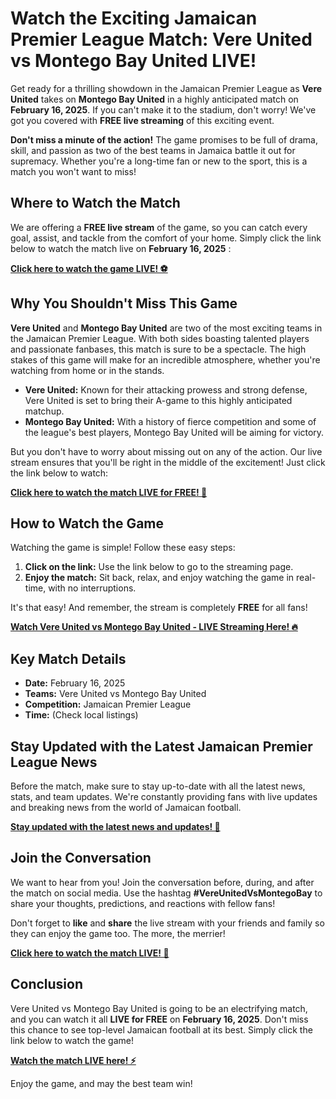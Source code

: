 # Watch the Exciting Jamaican Premier League Match: Vere United vs Montego Bay United LIVE!

Get ready for a thrilling showdown in the Jamaican Premier League as **Vere United** takes on **Montego Bay United** in a highly anticipated match on **February 16, 2025**. If you can't make it to the stadium, don't worry! We've got you covered with **FREE live streaming** of this exciting event.

**Don't miss a minute of the action!** The game promises to be full of drama, skill, and passion as two of the best teams in Jamaica battle it out for supremacy. Whether you're a long-time fan or new to the sport, this is a match you won't want to miss!

## Where to Watch the Match

We are offering a **FREE live stream** of the game, so you can catch every goal, assist, and tackle from the comfort of your home. Simply click the link below to watch the match live on **February 16, 2025** :

[**Click here to watch the game LIVE! ⚽️**](https://tinyurl.com/livestreamfreeo?st=Vere+United+vs+Montego+Bay+United&si=ghc)

## Why You Shouldn't Miss This Game

**Vere United** and **Montego Bay United** are two of the most exciting teams in the Jamaican Premier League. With both sides boasting talented players and passionate fanbases, this match is sure to be a spectacle. The high stakes of this game will make for an incredible atmosphere, whether you're watching from home or in the stands.

- **Vere United:** Known for their attacking prowess and strong defense, Vere United is set to bring their A-game to this highly anticipated matchup.
- **Montego Bay United:** With a history of fierce competition and some of the league's best players, Montego Bay United will be aiming for victory.

But you don't have to worry about missing out on any of the action. Our live stream ensures that you'll be right in the middle of the excitement! Just click the link below to watch:

[**Click here to watch the match LIVE for FREE! 🎉**](https://tinyurl.com/livestreamfreeo?st=Vere+United+vs+Montego+Bay+United&si=ghc)

## How to Watch the Game

Watching the game is simple! Follow these easy steps:

1. **Click on the link:** Use the link below to go to the streaming page.
2. **Enjoy the match:** Sit back, relax, and enjoy watching the game in real-time, with no interruptions.

It's that easy! And remember, the stream is completely **FREE** for all fans!

[**Watch Vere United vs Montego Bay United - LIVE Streaming Here! 🔥**](https://tinyurl.com/livestreamfreeo?st=Vere+United+vs+Montego+Bay+United&si=ghc)

## Key Match Details

- **Date:** February 16, 2025
- **Teams:** Vere United vs Montego Bay United
- **Competition:** Jamaican Premier League
- **Time:** (Check local listings)

## Stay Updated with the Latest Jamaican Premier League News

Before the match, make sure to stay up-to-date with all the latest news, stats, and team updates. We're constantly providing fans with live updates and breaking news from the world of Jamaican football.

[**Stay updated with the latest news and updates! 📰**](https://tinyurl.com/livestreamfreeo?st=Vere+United+vs+Montego+Bay+United&si=ghc)

## Join the Conversation

We want to hear from you! Join the conversation before, during, and after the match on social media. Use the hashtag **#VereUnitedVsMontegoBay** to share your thoughts, predictions, and reactions with fellow fans!

Don't forget to **like** and **share** the live stream with your friends and family so they can enjoy the game too. The more, the merrier!

[**Click here to watch the match LIVE! 🚨**](https://tinyurl.com/livestreamfreeo?st=Vere+United+vs+Montego+Bay+United&si=ghc)

## Conclusion

Vere United vs Montego Bay United is going to be an electrifying match, and you can watch it all **LIVE for FREE** on **February 16, 2025**. Don't miss this chance to see top-level Jamaican football at its best. Simply click the link below to watch the game!

[**Watch the match LIVE here! ⚡️**](https://tinyurl.com/livestreamfreeo?st=Vere+United+vs+Montego+Bay+United&si=ghc)

Enjoy the game, and may the best team win!

